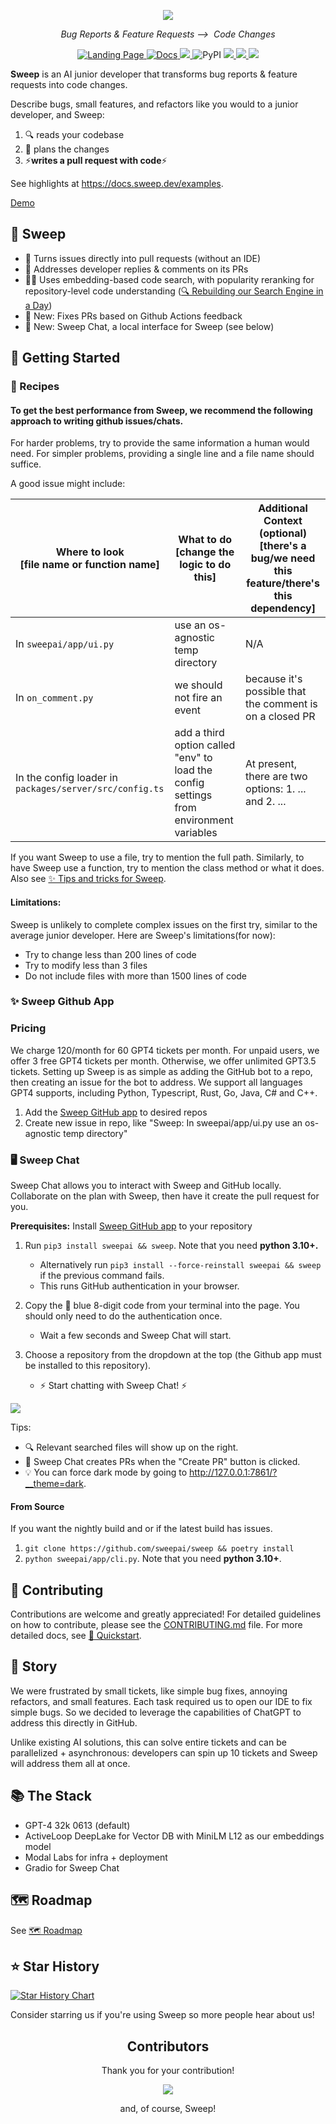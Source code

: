 <p align="center">
    <img src="https://github.com/sweepai/sweep/assets/26889185/39d500fc-9276-402c-9ec7-3e61f57ad233">
</p>
<p align="center">
    <i>Bug Reports & Feature Requests ⟶&nbsp; Code Changes</i>
</p>

<p align="center">
<a href="https://sweep.dev">
    <img alt="Landing Page" src="https://img.shields.io/badge/Site-sweep.dev-blue?link=https%3A%2F%2Fsweep.dev">
</a>
<a href="https://docs.sweep.dev/">
    <img alt="Docs" src="https://img.shields.io/badge/Docs-docs.sweep.dev-blue?link=https%3A%2F%2Fdocs.sweep.dev">
</a> 
<a href="https://discord.gg/sweep-ai">
    <img src="https://dcbadge.vercel.app/api/server/sweep-ai?style=flat" />
</a>
<img alt="PyPI" src="https://img.shields.io/pypi/v/sweepai">
<a href="https://pepy.tech/project/sweepai">
    <img src="https://static.pepy.tech/badge/sweepai/month" />
</a>
<a href="https://github.com/sweepai/sweep">
    <img src="https://img.shields.io/github/stars/sweepai/sweep" />
</a>
<a href="https://twitter.com/sweep__ai">
    <img src="https://img.shields.io/twitter/url?url=https%3A%2F%2Ftwitter.com%2Fsweep__ai" />
</a>
</p>

<b>Sweep</b> is an AI junior developer that transforms bug reports & feature requests into code changes.

Describe bugs, small features, and refactors like you would to a junior developer, and Sweep:
1. 🔍 reads your codebase
2. 📝 plans the changes
3. ⚡**writes a pull request with code**⚡

See highlights at https://docs.sweep.dev/examples.

[Demo](https://github.com/sweepai/sweep/assets/44910023/365ec29f-7317-40a7-9b5e-0af02f2b0e47)

## 🌠 Sweep
* 🔧 Turns issues directly into pull requests (without an IDE)
* 👀 Addresses developer replies & comments on its PRs
* 🕵️‍♂️ Uses embedding-based code search, with popularity reranking for repository-level code understanding ([🔍 Rebuilding our Search Engine in a Day](https://docs.sweep.dev/how-we-rebuilt-our-code-search-engine-in-a-day))
* 🎊 New: Fixes PRs based on Github Actions feedback
* 🎊 New: Sweep Chat, a local interface for Sweep (see below)

## 🚀 Getting Started

### 🍲 Recipes
#### To get the best performance from Sweep, we recommend the following approach to writing github issues/chats. 
For harder problems, try to provide the same information a human would need. For simpler problems, providing a single line and a file name should suffice.

A good issue might include:

| Where to look <br> **[file name or function name]**| What to do <br> **[change the logic to do this]** | Additional Context (optional) <br> **[there's a bug/we need this feature/there's this dependency]** |
|-----------|------------|----------------------|
|In `sweepai/app/ui.py`|use an os-agnostic temp directory|N/A|
|In `on_comment.py`|we should not fire an event|because it's possible that the comment is on a closed PR|
|In the config loader in `packages/server/src/config.ts`|add a third option called "env" to load the config settings from environment variables| At present, there are two options:  1. ... and 2. ...|

If you want Sweep to use a file, try to mention the full path. Similarly, to have Sweep use a function, try to mention the class method or what it does. Also see [✨ Tips and tricks for Sweep](https://docs.sweep.dev/tricks).

#### Limitations:
Sweep is unlikely to complete complex issues on the first try, similar to the average junior developer. Here are Sweep's limitations(for now):
- Try to change less than 200 lines of code
- Try to modify less than 3 files
- Do not include files with more than 1500 lines of code

### ✨ Sweep Github App
### Pricing
We charge 120/month for 60 GPT4 tickets per month. For unpaid users, we offer 3 free GPT4 tickets per month. Otherwise, we offer unlimited GPT3.5 tickets.
Setting up Sweep is as simple as adding the GitHub bot to a repo, then creating an issue for the bot to address.
We support all languages GPT4 supports, including Python, Typescript, Rust, Go, Java, C# and C++.

1. Add the [Sweep GitHub app](https://github.com/apps/sweep-ai) to desired repos
2. Create new issue in repo, like "Sweep: In sweepai/app/ui.py use an os-agnostic temp directory"

### 🖥️ Sweep Chat
Sweep Chat allows you to interact with Sweep and GitHub locally. Collaborate on the plan with Sweep, then have it create the pull request for you. 

**Prerequisites:** Install [Sweep GitHub app](https://github.com/apps/sweep-ai) to your repository

1. Run `pip3 install sweepai && sweep`. Note that you need **python 3.10+.**
    - Alternatively run `pip3 install --force-reinstall sweepai && sweep` if the previous command fails.
    - This runs GitHub authentication in your browser.

2. Copy the 🔵 blue 8-digit code from your terminal into the page. You should only need to do the authentication once.  
    - Wait a few seconds and Sweep Chat will start. 

3. Choose a repository from the dropdown at the top (the Github app must be installed to this repository).

    - ⚡ Start chatting with Sweep Chat! ⚡

<img src="https://github.com/sweepai/sweep/blob/856ff66c2dbeaf39afbf6d8c49a620dfa70271fb/.assets/gradio-screenshot.png">

Tips:
* 🔍 Relevant searched files will show up on the right. 
* 🔘 Sweep Chat creates PRs when the "Create PR" button is clicked. 
* 💡 You can force dark mode by going to http://127.0.0.1:7861/?__theme=dark.

#### From Source
If you want the nightly build and or if the latest build has issues.

1. `git clone https://github.com/sweepai/sweep && poetry install`
2. `python sweepai/app/cli.py`. Note that you need **python 3.10+**.

## 🤝 Contributing

Contributions are welcome and greatly appreciated! For detailed guidelines on how to contribute, please see the [CONTRIBUTING.md](CONTRIBUTING.md) file.
For more detailed docs, see [🚀 Quickstart](https://docs.sweep.dev/).

## 📘 Story

We were frustrated by small tickets, like simple bug fixes, annoying refactors, and small features. Each task required us to open our IDE to fix simple bugs. So we decided to leverage the capabilities of ChatGPT to address this directly in GitHub.

Unlike existing AI solutions, this can solve entire tickets and can be parallelized + asynchronous: developers can spin up 10 tickets and Sweep will address them all at once.

## 📚 The Stack
- GPT-4 32k 0613 (default)
- ActiveLoop DeepLake for Vector DB with MiniLM L12 as our embeddings model
- Modal Labs for infra + deployment
- Gradio for Sweep Chat

## 🗺️ Roadmap
See [🗺️ Roadmap](https://docs.sweep.dev/roadmap)

## ⭐ Star History

[![Star History Chart](https://api.star-history.com/svg?repos=sweepai/sweep&type=Date)](https://star-history.com/#sweepai/sweep&Date)

Consider starring us if you're using Sweep so more people hear about us!
<h2 align="center">
    Contributors
</h2>
<p align="center">
    Thank you for your contribution!
</p>
<p align="center">
    <a href="https://github.com/sweepai/sweep/graphs/contributors">
      <img src="https://contrib.rocks/image?repo=sweepai/sweep" />
    </a>
</p>
<p align="center">
    and, of course, Sweep!
</p>
